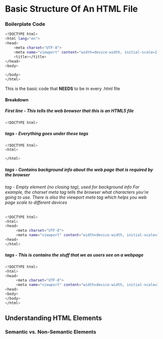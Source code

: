 # Basic Structure Of An HTML File
### Boilerplate Code
```bash
<!DOCTYPE html>
<html lang="en">
<head>
    <meta charset="UTF-8">
    <meta name="viewport" content="width=device-width, initial-scale=1.0">
    <title></title>
</head>
<body>
    
</body>
</html>
```
This is the basic code that **NEEDS** to be in every .html file

#### Breakdown
##### First line - This tells the web browser that this is an HTML5 file
```bash
<!DOCTYPE html>
```

##### <html> tags - Everything goes under these tags
```bash
<!DOCTYPE html>
<html>

</html>
```


##### <head> tags - Contains background info about the web page that is required by the browser
###### <meta> tag - Empty element (no closing tag), used for background info For example, the charset meta tag tells the browser what characters you're going to use. There is also the viewport meta tag which helps you web page scale to different devices
```bash
<!DOCTYPE html>
<html>
<head>
     <meta charset="UTF-8">
     <meta name="viewport" content="width=device-width, initial-scale=1.0"> 
<head>
</html>
```
##### <body> tags - This is contains the stuff that we as users see on a webpage
```bash
<!DOCTYPE html>
<html>
<head>
     <meta charset="UTF-8">
     <meta name="viewport" content="width=device-width, initial-scale=1.0"> 
<head>
<body>
</body>
</html>
```

## Understanding HTML Elements
### Semantic vs. Non-Semantic Elements

